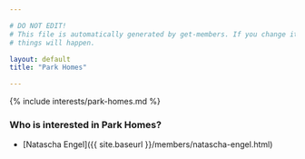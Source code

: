 ```yaml
---

# DO NOT EDIT!
# This file is automatically generated by get-members. If you change it, bad
# things will happen.

layout: default
title: "Park Homes"

---
```


{% include interests/park-homes.md %}

### Who is interested in Park Homes?


* [Natascha Engel]({{ site.baseurl }}/members/natascha-engel.html)
